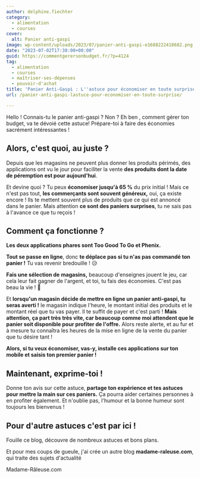 ```yaml
---
author: delphine.fiechter
category:
  - alimentation
  - courses
cover:
  alt: Panier anti-gaspi
image: wp-content/uploads/2023/07/panier-anti-gaspi-e1688222418682.png
date: "2023-07-02T17:30:00+00:00"
guid: https://commentgerersonbudget.fr/?p=4124
tag:
  - alimentation
  - courses
  - maîtriser-ses-dépenses
  - pouvoir-d'achat
title: 'Panier Anti-Gaspi : L''astuce pour économiser en toute surprise !'
url: /panier-anti-gaspi-lastuce-pour-economiser-en-toute-surprise/

---
```

Hello ! Connais-tu le panier anti-gaspi ? Non ? Eh ben , comment gérer ton budget, va te dévoié cette astuce! Prépare-toi à faire des économies sacrément intéressantes !

## Alors, c'est quoi, au juste ?

Depuis que les magasins ne peuvent plus donner les produits périmés, des applications ont vu le jour pour faciliter la vente **des produits dont la date de péremption est pour aujourd'hui**.

Et devine quoi ? Tu peux **économiser jusqu'à 65 %** du prix initial ! Mais ce n'est pas tout, **les commerçants sont souvent généreux,** oui, ça existe encore ! Ils te mettent souvent plus de produits que ce qui est annoncé dans le panier. Mais attention **ce sont des paniers surprises**, tu ne sais pas à l'avance ce que tu reçois !

## Comment ça fonctionne ?

**Les deux applications phares sont Too Good To Go et Phenix.**

**Tout se passe en ligne**, donc **te déplace pas si tu n'as pas commandé ton panier !** Tu vas revenir bredouille ! 😥

**Fais une sélection de** **magasins,** beaucoup d'enseignes jouent le jeu, car cela leur fait gagner de l'argent, et toi, tu fais des économies. C'est pas beau la vie ! 🤣

Et **lorsqu'un magasin décide de mettre en ligne un panier anti-gaspi, tu seras averti !** le magasin indique l'heure, le montant initial des produits et le montant réel que tu vas payer. Il te suffit de payer et c'est parti ! **Mais attention, ça part très très vite, car beaucoup comme moi attendent que le panier soit disponible pour profiter de l'offre.** Alors reste alerte, et au fur et à mesure tu connaîtra les heures de la mise en ligne de la vente du panier que tu désire tant !

**Alors, si tu veux économiser, vas-y, installe ces applications sur ton mobile et saisis ton premier panier !**

## Maintenant, exprime-toi !

Donne ton avis sur cette astuce, **partage ton expérience et tes astuces pour mettre la main sur ces paniers.** Ça pourra aider certaines personnes à en profiter également. Et n'oublie pas, l'humour et la bonne humeur sont toujours les bienvenus !

## Pour d'autre astuces c'est par ici !

Fouille ce blog, découvre de nombreux astuces et bons plans.

Et pour mes coups de gueule, j'ai crée un autre blog **madame-raleuse.com**, qui traite des sujets d'actualité

Madame-Râleuse.com
